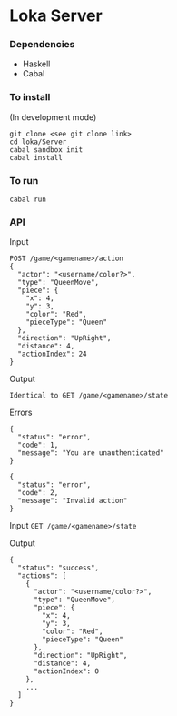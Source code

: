 # Loka Server

### Dependencies
- Haskell
- Cabal

### To install
(In development mode)
```
git clone <see git clone link>
cd loka/Server
cabal sandbox init
cabal install
```

### To run
```
cabal run
```

### API

Input
```
POST /game/<gamename>/action
{
  "actor": "<username/color?>",
  "type": "QueenMove",
  "piece": {
    "x": 4,
    "y": 3,
    "color": "Red",
    "pieceType": "Queen"
  },
  "direction": "UpRight",
  "distance": 4,
  "actionIndex": 24
}
```

Output
```
Identical to GET /game/<gamename>/state
```

Errors
```
{
  "status": "error",
  "code": 1,
  "message": "You are unauthenticated"
}
```
```
{
  "status": "error",
  "code": 2,
  "message": "Invalid action"
}
```

Input
```GET /game/<gamename>/state```

Output
```
{
  "status": "success",
  "actions": [
    {
      "actor": "<username/color?>",
      "type": "QueenMove",
      "piece": {
        "x": 4,
        "y": 3,
        "color": "Red",
        "pieceType": "Queen"
      },
      "direction": "UpRight",
      "distance": 4,
      "actionIndex": 0
    },
    ...
  ]
}
```
